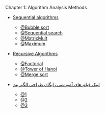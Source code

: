 Chapter 1: Algorithm Analysis Methods


+ [Sequential algorithms]()
  - [@Bubble sort]()
  - [@Sequential search]()
  - [@MatrixMult]()
  - [@Maximum]()

+ [Recursive Algorithms]()
  - [@Factorial]()
  - [@Tower of Hanoi]()
  - [@Merge sort]()
  
  
+ [لینک فیلم های آموزشی رایگان طراحی الگوریتم]()
  - [@1](http://minidars.ir/videos_categories/algorithm/)
  - [@2](https://www.aparat.com/v/AG6Pu?playlist=455888)
  - [@3](https://www.aparat.com/EhsanYasrebi)
